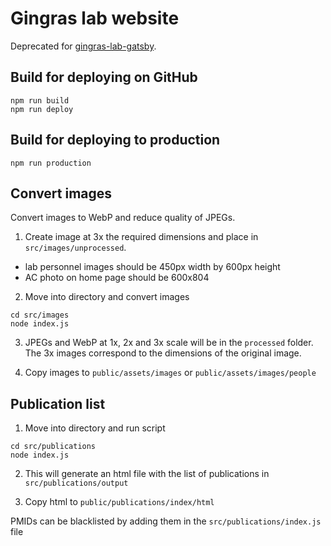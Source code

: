 # Gingras lab website

Deprecated for [gingras-lab-gatsby](https://github.com/knightjdr/gingras-lab-gatsby).

## Build for deploying on GitHub

```
npm run build
npm run deploy
```

## Build for deploying to production

```
npm run production
```

## Convert images

Convert images to WebP and reduce quality of JPEGs.

1. Create image at 3x the required dimensions and place in `src/images/unprocessed`.
* lab personnel images should be 450px width by 600px height
* AC photo on home page should be 600x804

2. Move into directory and convert images
```
cd src/images
node index.js
```

3. JPEGs and WebP at 1x, 2x and 3x scale will be in the `processed` folder. The 3x images
correspond to the dimensions of the original image.

4. Copy images to `public/assets/images` or `public/assets/images/people`

## Publication list

1. Move into directory and run script
```
cd src/publications
node index.js
```

2. This will generate an html file with the list of publications in `src/publications/output`

3. Copy html to `public/publications/index/html`

PMIDs can be blacklisted by adding them in the `src/publications/index.js` file
